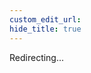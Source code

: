 ```yaml
---
custom_edit_url:
hide_title: true
---
```


Redirecting...

<head>
  <meta http-equiv="refresh" content="1; url=/pages/extensibility/api" />
</head>
